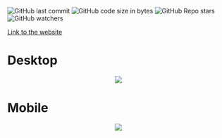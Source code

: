 ![GitHub last commit](https://img.shields.io/github/last-commit/aritzLizoain/aritzLizoain.github.io)
![GitHub code size in bytes](https://img.shields.io/github/languages/code-size/aritzLizoain/aritzLizoain.github.io)
![GitHub Repo stars](https://img.shields.io/github/stars/aritzLizoain/aritzLizoain.github.io?style=social)
![GitHub watchers](https://img.shields.io/github/watchers/aritzLizoain/aritzLizoain.github.io?style=social)

[Link to the website](https://aritzlizoain.github.io/)

# Desktop
<p align="center">
<img src="https://github.com/aritzLizoain/aritzLizoain.github.io/blob/main/images/Desktop.gif"/>
</p>

# Mobile
<p align="center">
<img src="https://github.com/aritzLizoain/aritzLizoain.github.io/blob/main/images/Mobile.gif"/>
</p>
